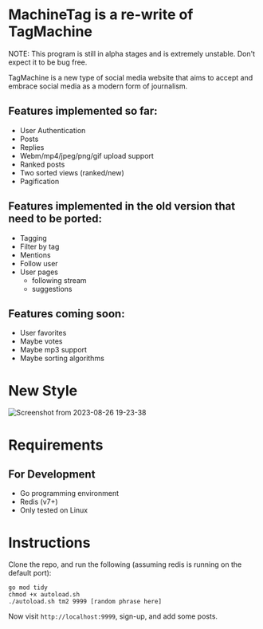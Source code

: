 # MachineTag is a re-write of TagMachine

NOTE: This program is still in alpha stages and is extremely unstable. Don't 
expect it to be bug free. 

TagMachine is a new type of social media website that aims to accept and 
embrace social media as a modern form of journalism. 

## Features implemented so far:
 - User Authentication
 - Posts
 - Replies
 - Webm/mp4/jpeg/png/gif upload support
 - Ranked posts
 - Two sorted views (ranked/new)
 - Pagification

## Features implemented in the old version that need to be ported:
 - Tagging
 - Filter by tag
 - Mentions
 - Follow user
 - User pages
     - following stream
     - suggestions

## Features coming soon:
 - User favorites
 - Maybe votes
 - Maybe mp3 support
 - Maybe sorting algorithms

# New Style

![Screenshot from 2023-08-26 19-23-38](https://github.com/hartsfield/machineTag/assets/30379836/6fa734ad-2dfb-4387-8f24-d8386acec19c)


# Requirements
## For Development
  - Go programming environment
  - Redis (v7+)
  - Only tested on Linux

# Instructions

Clone the repo, and run the following (assuming redis is running on the default port):

    go mod tidy
    chmod +x autoload.sh
    ./autoload.sh tm2 9999 [random phrase here]

Now visit `http://localhost:9999`, sign-up, and add some posts.
